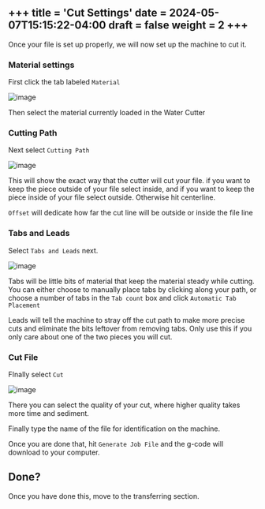 +++
title = 'Cut Settings'
date = 2024-05-07T15:15:22-04:00
draft = false
weight = 2
+++
---
Once your file is set up properly, we will now set up the machine to cut it. 

### Material settings

First click the tab labeled `Material` 

![image](/images/275.png)

Then select the material currently loaded in the Water Cutter

### Cutting Path

Next select `Cutting Path`

![image](/images/276.png)

This will show the exact way that the cutter will cut your file. if you want to keep the piece outside of your file select inside, and if you want to keep the piece inside of your file select outside. Otherwise hit centerline.

`Offset` will dedicate how far the cut line will be outside or inside the file line

### Tabs and Leads

Select `Tabs and Leads` next.

![image](/images/277.png)

Tabs will be little bits of material that keep the material steady while cutting. You can either choose to manually place tabs by clicking along your path, or choose a number of tabs in the `Tab count` box and click `Automatic Tab Placement`

Leads will tell the machine to stray off the cut path to make more precise cuts and eliminate the bits leftover from removing tabs. Only use this if you only care about one of the two pieces you will cut.

### Cut File

FInally select `Cut`

![image](/images/278.png)

There you can select the quality of your cut, where higher quality takes more time and sediment.

Finally type the name of the file for identification on the machine.

Once you are done that, hit `Generate Job File` and the g-code will download to your computer.

## Done?

Once you have done this, move to the transferring section.
